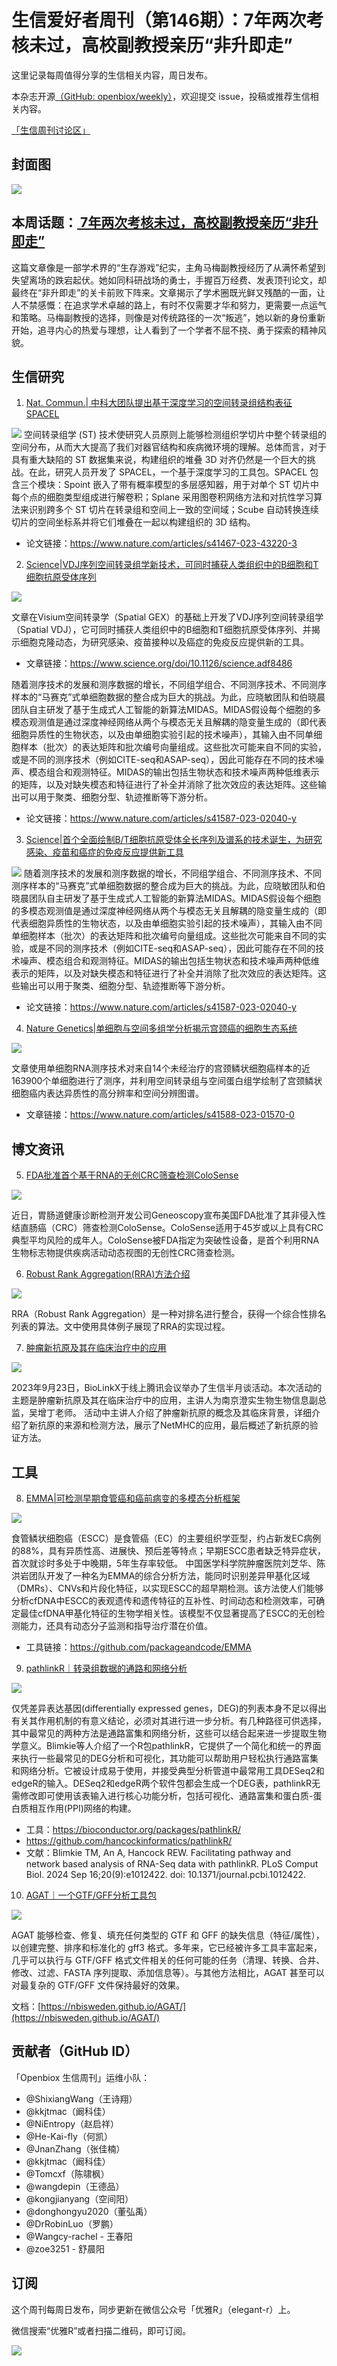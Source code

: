 # 生信爱好者周刊（第146期）：7年两次考核未过，高校副教授亲历“非升即走”


这里记录每周值得分享的生信相关内容，周日发布。

本杂志开源[（GitHub: openbiox/weekly）](https://github.com/openbiox/weekly)，欢迎提交 issue，投稿或推荐生信相关内容。

[「生信周刊讨论区」](https://github.com/openbiox/weekly/discussions)

## 封面图


![](https://files.mdnice.com/user/80107/07d66fdc-6c66-400d-a529-0bb206a6a617.jpg)


## 本周话题：[ 7年两次考核未过，高校副教授亲历“非升即走”](https://mp.weixin.qq.com/s/ouQLTZWLaRtI-iU4PnXEkQ)

这篇文章像是一部学术界的“生存游戏”纪实，主角马梅副教授经历了从满怀希望到失望离场的跌宕起伏。她如同科研战场的勇士，手握百万经费、发表顶刊论文，却最终在“非升即走”的关卡前败下阵来。文章揭示了学术圈既光鲜又残酷的一面，让人不禁感慨：在追求学术卓越的路上，有时不仅需要才华和努力，更需要一点运气和策略。马梅副教授的选择，则像是对传统路径的一次“叛逃”，她以新的身份重新开始，追寻内心的热爱与理想，让人看到了一个学者不屈不挠、勇于探索的精神风貌。


                      

## 生信研究

1. [  Nat. Commun.| 中科大团队提出基于深度学习的空间转录组结构表征 SPACEL
](https://mp.weixin.qq.com/s/BUCeyx0Ly7Exrce4qG4F4A)

![](https://files.mdnice.com/user/80107/329a1793-0c9f-43c2-8158-841e03686d02.png)
空间转录组学 (ST) 技术使研究人员原则上能够检测组织学切片中整个转录组的空间分布，从而大大提高了我们对器官结构和疾病微环境的理解。总体而言，对于具有重大缺陷的 ST 数据集来说，构建组织的堆叠 3D 对齐仍然是一个巨大的挑战。在此，研究人员开发了 SPACEL，一个基于深度学习的工具包。SPACEL 包含三个模块：Spoint 嵌入了带有概率模型的多层感知器，用于对单个 ST 切片中每个点的细胞类型组成进行解卷积；Splane 采用图卷积网络方法和对抗性学习算法来识别跨多个 ST 切片在转录组和空间上一致的空间域；Scube 自动转换连续切片的空间坐标系并将它们堆叠在一起以构建组织的 3D 结构。

- 论文链接：https://www.nature.com/articles/s41467-023-43220-3


2. [ Science|VDJ序列空间转录组学新技术，可同时捕获人类组织中的B细胞和T细胞抗原受体序列
](https://mp.weixin.qq.com/s/zxodBXWHZ0FR8SYZvLokQQ)


![](https://files.mdnice.com/user/80107/2332b8bf-69ee-4670-813a-cea4609b7169.png)

文章在Visium空间转录学（Spatial GEX）的基础上开发了VDJ序列空间转录组学（Spatial VDJ），它可同时捕获人类组织中的B细胞和T细胞抗原受体序列、并揭示细胞克隆动态，为研究感染、疫苗接种以及癌症的免疫反应提供新的工具。

- 文章链接：https://www.science.org/doi/10.1126/science.adf8486


随着测序技术的发展和测序数据的增长，不同组学组合、不同测序技术、不同测序样本的“马赛克”式单细胞数据的整合成为巨大的挑战。为此，应晓敏团队和伯晓晨团队自主研发了基于生成式人工智能的新算法MIDAS。MIDAS假设每个细胞的多模态观测值是通过深度神经网络从两个与模态无关且解耦的隐变量生成的（即代表细胞异质性的生物状态，以及由单细胞实验引起的技术噪声），其输入由不同单细胞样本（批次）的表达矩阵和批次编号向量组成。这些批次可能来自不同的实验，或是不同的测序技术（例如CITE-seq和ASAP-seq），因此可能存在不同的技术噪声、模态组合和观测特征。MIDAS的输出包括生物状态和技术噪声两种低维表示的矩阵，以及对缺失模态和特征进行了补全并消除了批次效应的表达矩阵。这些输出可以用于聚类、细胞分型、轨迹推断等下游分析。

- 论文链接：https://www.nature.com/articles/s41587-023-02040-y

3. [ Science|首个全面绘制B/T细胞抗原受体全长序列及谱系的技术诞生，为研究感染、疫苗和癌症的免疫反应提供新工具
](https://mp.weixin.qq.com/s/zxodBXWHZ0FR8SYZvLokQQ)

![](https://files.mdnice.com/user/80107/148e6a4e-6a05-480b-83e5-e70e4dc95e39.png)
随着测序技术的发展和测序数据的增长，不同组学组合、不同测序技术、不同测序样本的“马赛克”式单细胞数据的整合成为巨大的挑战。为此，应晓敏团队和伯晓晨团队自主研发了基于生成式人工智能的新算法MIDAS。MIDAS假设每个细胞的多模态观测值是通过深度神经网络从两个与模态无关且解耦的隐变量生成的（即代表细胞异质性的生物状态，以及由单细胞实验引起的技术噪声），其输入由不同单细胞样本（批次）的表达矩阵和批次编号向量组成。这些批次可能来自不同的实验，或是不同的测序技术（例如CITE-seq和ASAP-seq），因此可能存在不同的技术噪声、模态组合和观测特征。MIDAS的输出包括生物状态和技术噪声两种低维表示的矩阵，以及对缺失模态和特征进行了补全并消除了批次效应的表达矩阵。这些输出可以用于聚类、细胞分型、轨迹推断等下游分析。

- 论文链接：https://www.nature.com/articles/s41587-023-02040-y

4. [ Nature Genetics|单细胞与空间多组学分析揭示宫颈癌的细胞生态系统
](https://mp.weixin.qq.com/s/RgyNjBMJUnFyJVRjBEojJw)


![](https://files.mdnice.com/user/80107/4af3d547-d504-4899-94fa-104adf5e3f70.jpg)

文章使用单细胞RNA测序技术对来自14个未经治疗的宫颈鳞状细胞癌样本的近163900个单细胞进行了测序，并利用空间转录组与空间蛋白组学绘制了宫颈鳞状细胞癌内表达异质性的高分辨率和空间分辨图谱。

- 文章链接：https://www.nature.com/articles/s41588-023-01570-0




## 博文资讯

5. [  FDA批准首个基于RNA的无创CRC筛查检测ColoSense
](https://mp.weixin.qq.com/s/iscPkRNEKD6_S1Js0lJQxQ)


![](https://files.mdnice.com/user/80107/d89da9ff-a788-4c8e-b9b3-5c454fb14a20.png)

近日，胃肠道健康诊断检测开发公司Geneoscopy宣布美国FDA批准了其非侵入性结直肠癌（CRC）筛查检测ColoSense。ColoSense适用于45岁或以上具有CRC典型平均风险的成年人。ColoSense被FDA指定为突破性设备，是首个利用RNA生物标志物提供疾病活动动态视图的无创性CRC筛查检测。

6. [ Robust Rank Aggregation(RRA)方法介绍
](https://mp.weixin.qq.com/s/YDVeJecvxzoH5WY2bmOP0A)


![](https://files.mdnice.com/user/80107/6967d436-6277-4911-872c-71ad38399574.png)

RRA（Robust Rank Aggregation）是一种对排名进行整合，获得一个综合性排名列表的算法。文中使用具体例子展现了RRA的实现过程。


7. [ 肿瘤新抗原及其在临床治疗中的应用
](https://mp.weixin.qq.com/s/PHU1f-aQUL_6xK0BnTSv2Q)


![](https://files.mdnice.com/user/80107/580b3ba2-8e78-48fd-9841-02fdec90e638.png)

2023年9月23日，BioLinkX于线上腾讯会议举办了生信半月谈活动。本次活动的主题是肿瘤新抗原及其在临床治疗中的应用，主讲人为南京澄实生物生物信息副总监，吴增丁老师。
活动中主讲人介绍了肿瘤新抗原的概念及其临床背景，详细介绍了新抗原的来源和检测方法，展示了NetMHC的应用，最后概述了新抗原的验证方法。

## 工具
8. [ EMMA|可检测早期食管癌和癌前病变的多模态分析框架
](https://mp.weixin.qq.com/s/GZARp0p3Zyu0I0OwBUniWw)

![](https://files.mdnice.com/user/80107/a70280cf-815e-45d1-9f35-7a60532cd5ca.png)

食管鳞状细胞癌（ESCC）是食管癌（EC）的主要组织学亚型，约占新发EC病例的88%，具有异质性高、进展快、预后差等特点；早期ESCC患者缺乏特异症状，首次就诊时多处于中晚期，5年生存率较低。
中国医学科学院肿瘤医院刘芝华、陈洪岩团队开发了一种名为EMMA的综合分析方法，能同时识别差异甲基化区域（DMRs）、CNVs和片段化特征，以实现ESCC的超早期检测。该方法使人们能够分析cfDNA中ESCC的表观遗传和遗传特征的互补性、时间动态和检测效率，可确定最佳cfDNA甲基化特征的生物学相关性。该模型不仅显著提高了ESCC的无创检测能力，还具有动态分子监测和指导治疗潜在价值。

- 工具链接：https://github.com/packageandcode/EMMA



9. [pathlinkR｜转录组数据的通路和网络分析](https://mp.weixin.qq.com/s/g66aUP94I1Srp_QkIxHtaw)


![](https://files.mdnice.com/user/80107/ce5d9e94-e84c-420c-bd1d-034f1bf3f875.png)

仅凭差异表达基因(differentially expressed genes，DEG)的列表本身不足以得出有关其作用机制的有意义结论，必须对其进行进一步分析。有几种路径可供选择，其中最常见的两种方法是通路富集和网络分析，这些可以结合起来进一步提取生物学意义。Blimkie等人介绍了一个R包pathlinkR，它提供了一个简化和统一的界面来执行一些最常见的DEG分析和可视化，其功能可以帮助用户轻松执行通路富集和网络分析。它被设计成易于使用，并接受典型分析管道中最常用工具DESeq2和edgeR的输入。DESeq2和edgeR两个软件包都会生成一个DEG表，pathlinkR无需修改即可使用该表输入进行核心功能分析，包括可视化、通路富集和蛋白质-蛋白质相互作用(PPI)网络的构建。

- 工具：[https://bioconductor.org/packages/pathlinkR/
](https://bioconductor.org/packages/pathlinkR/)
- [https://github.com/hancockinformatics/pathlinkR/
](https://github.com/hancockinformatics/pathlinkR)
- 文献：Blimkie TM, An A, Hancock REW. Facilitating pathway and network based analysis of RNA-Seq data with pathlinkR. PLoS Comput Biol. 2024 Sep 16;20(9):e1012422. doi: 10.1371/journal.pcbi.1012422.

10. [AGAT｜一个GTF/GFF分析工具包](https://mp.weixin.qq.com/s/3MncdxWeY4AoTC2ZIfqc-A)


![](https://files.mdnice.com/user/80107/aaed218c-d89c-43b6-8760-28cdf0de6145.png)

AGAT 能够检查、修复、填充任何类型的 GTF 和 GFF 的缺失信息（特征/属性），以创建完整、排序和标准化的 gff3 格式。多年来，它已经被许多工具丰富起来，几乎可以执行与 GTF/GFF 格式文件相关的任何可能的任务（清理、转换、合并、修改、过滤、FASTA 序列提取、添加信息等）。与其他方法相比，AGAT 甚至可以对最复杂的 GTF/GFF 文件保持最好的效果。

文档：[https://nbisweden.github.io/AGAT/](https://nbisweden.github.io/AGAT/)



## 贡献者（GitHub ID）
「Openbiox 生信周刊」运维小队：

- @ShixiangWang（王诗翔）
- @kkjtmac（阚科佳）
- @NiEntropy（赵启祥）
- @He-Kai-fly（何凯）
- @JnanZhang（张佳楠）
- @kkjtmac（阚科佳）
- @Tomcxf（陈啸枫）
- @wangdepin（王德品）
- @kongjianyang（空间阳）
- @donghongyu2020（董弘禹）
- @DrRobinLuo（罗鹏）
- @Wangcy-rachel - 王春阳
- @zoe3251 - 舒晨阳
 


## 订阅
这个周刊每周日发布，同步更新在微信公众号「优雅R」（elegant-r）上。

微信搜索“优雅R”或者扫描二维码，即可订阅。

![](https://files.mdnice.com/user/80107/49b94363-6ce9-4fc8-83b9-f66cd88f7d86.png)
